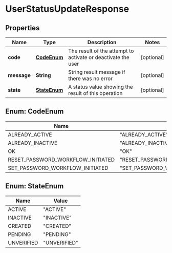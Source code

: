 
# UserStatusUpdateResponse

## Properties
Name | Type | Description | Notes
------------ | ------------- | ------------- | -------------
**code** | [**CodeEnum**](#CodeEnum) | The result of the attempt to activate or deactivate the user |  [optional]
**message** | **String** | String result message if there was no error |  [optional]
**state** | [**StateEnum**](#StateEnum) | A status value showing the result of this operation |  [optional]


<a name="CodeEnum"></a>
## Enum: CodeEnum
Name | Value
---- | -----
ALREADY_ACTIVE | &quot;ALREADY_ACTIVE&quot;
ALREADY_INACTIVE | &quot;ALREADY_INACTIVE&quot;
OK | &quot;OK&quot;
RESET_PASSWORD_WORKFLOW_INITIATED | &quot;RESET_PASSWORD_WORKFLOW_INITIATED&quot;
SET_PASSWORD_WORKFLOW_INITIATED | &quot;SET_PASSWORD_WORKFLOW_INITIATED&quot;


<a name="StateEnum"></a>
## Enum: StateEnum
Name | Value
---- | -----
ACTIVE | &quot;ACTIVE&quot;
INACTIVE | &quot;INACTIVE&quot;
CREATED | &quot;CREATED&quot;
PENDING | &quot;PENDING&quot;
UNVERIFIED | &quot;UNVERIFIED&quot;



